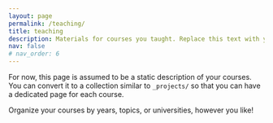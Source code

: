 ```yaml
---
layout: page
permalink: /teaching/
title: teaching
description: Materials for courses you taught. Replace this text with your description.
nav: false
# nav_order: 6
---
```


For now, this page is assumed to be a static description of your courses. You can convert it to a collection similar to `_projects/` so that you can have a dedicated page for each course.

Organize your courses by years, topics, or universities, however you like!
